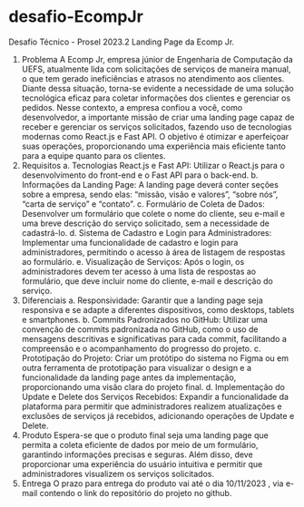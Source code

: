 # desafio-EcompJr

Desafio Técnico - Prosel 2023.2
Landing Page da Ecomp Jr.
1. Problema
A Ecomp Jr, empresa júnior de Engenharia de Computação da UEFS,
atualmente lida com solicitações de serviços de maneira manual, o que tem
gerado ineficiências e atrasos no atendimento aos clientes. Diante dessa
situação, torna-se evidente a necessidade de uma solução tecnológica eficaz
para coletar informações dos clientes e gerenciar os pedidos. Nesse contexto, a
empresa confiou a você, como desenvolvedor, a importante missão de criar uma
landing page capaz de receber e gerenciar os serviços solicitados, fazendo uso
de tecnologias modernas como React.js e Fast API. O objetivo é otimizar e
aperfeiçoar suas operações, proporcionando uma experiência mais eficiente
tanto para a equipe quanto para os clientes.
2. Requisitos
a. Tecnologias React.js e Fast API:
Utilizar o React.js para o desenvolvimento do front-end e o Fast
API para o back-end.
b. Informações da Landing Page:
A landing page deverá conter seções sobre a empresa, sendo elas:
“missão, visão e valores”, “sobre nós”, “carta de serviço” e
“contato”.
c. Formulário de Coleta de Dados:
Desenvolver um formulário que colete o nome do cliente, seu
e-mail e uma breve descrição do serviço solicitado, sem a
necessidade de cadastrá-lo.
d. Sistema de Cadastro e Login para Administradores:
Implementar uma funcionalidade de cadastro e login para
administradores, permitindo o acesso à área de listagem de
respostas ao formulário.
e. Visualização de Serviços:
Após o login, os administradores devem ter acesso à uma lista de
respostas ao formulário, que deve incluir nome do cliente, e-mail e
descrição do serviço.
3. Diferenciais
a. Responsividade:
Garantir que a landing page seja responsiva e se adapte a diferentes
dispositivos, como desktops, tablets e smartphones.
b. Commits Padronizados no GitHub:
Utilizar uma convenção de commits padronizada no GitHub, como
o uso de mensagens descritivas e significativas para cada commit,
facilitando a compreensão e o acompanhamento do progresso do
projeto.
c. Prototipação do Projeto:
Criar um protótipo do sistema no Figma ou em outra ferramenta de
prototipação para visualizar o design e a funcionalidade da landing
page antes da implementação, proporcionando uma visão clara do
projeto final.
d. Implementação do Update e Delete dos Serviços Recebidos:
Expandir a funcionalidade da plataforma para permitir que
administradores realizem atualizações e exclusões de serviços já
recebidos, adicionando operações de Update e Delete.
4. Produto
Espera-se que o produto final seja uma landing page que permita a coleta
eficiente de dados por meio de um formulário, garantindo informações precisas
e seguras. Além disso, deve proporcionar uma experiência do usuário intuitiva e
permitir que administradores visualizem os serviços solicitados.
5. Entrega
O prazo para entrega do produto vai até o dia 10/11/2023 , via e-mail
contendo o link do repositório do projeto no github.
